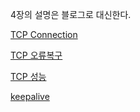 4장의 설명은 블로그로 대신한다.

[TCP Connection](https://brainbackdoor.tistory.com/124)

[TCP 오류복구](https://brainbackdoor.tistory.com/125)

[TCP 성능](https://brainbackdoor.tistory.com/126)

[keepalive](https://brainbackdoor.tistory.com/127)